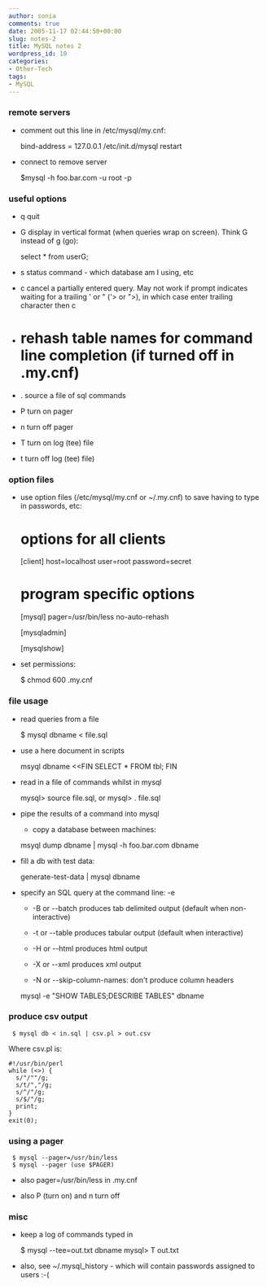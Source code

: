 ```yaml
---
author: sonia
comments: true
date: 2005-11-17 02:44:50+00:00
slug: notes-2
title: MySQL notes 2
wordpress_id: 10
categories:
- Other-Tech
tags:
- MySQL
---
```


###   remote servers





	
  * comment out this line in /etc/mysql/my.cnf:



    
    
     bind-address = 127.0.0.1
     /etc/init.d/mysql restart





	
  * connect to remove server



    
    
     $mysql -h foo.bar.com -u root -p




### <!-- more --> useful  options





	
  * q quit

	
  * G display in vertical format (when queries wrap on screen). Think G instead of g (go):



    
    
     select * from userG;





	
  * s status command - which database am I using, etc

	
  * c cancel a partially entered query. May not work if prompt indicates waiting for a trailing ' or " ('> or ">), in which case enter trailing character then c

	
  * # rehash table names for command line completion (if turned off in .my.cnf)

	
  * . source a file of sql commands

	
  * P turn on pager

	
  * n turn off pager

	
  * T turn on log (tee) file

	
  * t turn off log (tee) file)




###   option files





	
  * use option files (/etc/mysql/my.cnf or ~/.my.cnf) to save having to type in passwords, etc:



    
    
    
    # options for all clients
    [client]
    host=localhost
    user=root
    password=secret
    
    # program specific options
    [mysql]
    pager=/usr/bin/less
    no-auto-rehash
    
    [mysqladmin]
    
    [mysqlshow]





	
  * set permissions:



    
    
     $ chmod 600 .my.cnf




###  file usage





	
  * read queries from a file



    
    
     $ mysql dbname < file.sql





	
  * use a here document in scripts



    
    
     msyql dbname <<FIN
     SELECT * FROM tbl;
     FIN





	
  * read in a file of commands whilst in mysql



    
    
     mysql> source file.sql, or
     mysql> . file.sql





	
  * pipe the results of a command into mysql

	
    * copy a database between machines:






    
    
     msyql dump dbname | mysql -h foo.bar.com dbname




    



	
  * fill a db with test data:





    
    
    
     generate-test-data | mysql dbname





	
  * specify an SQL query at the command line: -e

	
    * -B or --batch produces tab delimited output (default when non-interactive)

	
    * -t or --table produces tabular output (default when interactive)

	
    * -H or --html produces html output

	
    * -X or --xml produces xml output

	
    * -N or --skip-column-names: don't produce column headers






    
    
     mysql -e "SHOW TABLES;DESCRIBE TABLES" dbname




###   produce csv output



    
    
     $ mysql db < in.sql | csv.pl > out.csv


Where csv.pl is:

    
    
    
    #!/usr/bin/perl
    while (<>) {
      s/"/""/g;
      s/t/","/g;
      s/^/"/g;
      s/$/"/g;
      print;
    }
    exit(0);




###   using a pager



    
    
     $ mysql --pager=/usr/bin/less
     $ mysql --pager (use $PAGER)





	
  * also pager=/usr/bin/less in .my.cnf

	
  * also P (turn on) and n turn off




###   misc





	
  * keep a log of commands typed in



    
    
     $ mysql --tee=out.txt dbname
     mysql> T out.txt





	
  * also, see ~/.mysql_history - which will contain passwords assigned to users :-(


